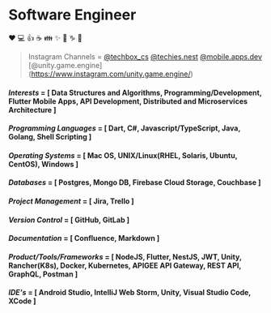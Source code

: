 # Software Engineer

:heart: :computer: :+1: :coffee: :family: :sparkles: :thinking: :capricorn: :metal:

<!---
>Udemy Course Author = <a href="https://www.udemy.com/course/go-api-development/?couponCode=3679F402160D72A10115" target="_blank">GO API Development</a>
--->

>Instagram Channels = [@techbox_cs](https://www.instagram.com/techbox_cs/) [@techies.nest](https://www.instagram.com/techies.nest/) [@mobile.apps.dev](https://www.instagram.com/mobile.apps.dev/) [@unity.game.engine] (https://www.instagram.com/unity.game.engine/)

#### *Interests* = [ Data Structures and Algorithms, Programming/Development, Flutter Mobile Apps, API Development, Distributed and Microservices Architecture ]
#### *Programming Languages* = [ Dart, C#, Javascript/TypeScript, Java, Golang, Shell Scripting ]
#### *Operating Systems* = [ Mac OS, UNIX/Linux(RHEL, Solaris, Ubuntu, CentOS), Windows ]
#### *Databases* = [ Postgres, Mongo DB, Firebase Cloud Storage, Couchbase ]
#### *Project Management* = [ Jira, Trello ]
#### *Version Control* = [ GitHub, GitLab ]
#### *Documentation* = [ Confluence, Markdown ]
#### *Product/Tools/Frameworks* = [ NodeJS, Flutter, NestJS, JWT, Unity, Rancher(K8s), Docker, Kubernetes, APIGEE API Gateway, REST API, GraphQL, Postman ]
#### *IDE's* = [ Android Studio, IntelliJ Web Storm, Unity, Visual Studio Code, XCode ]
